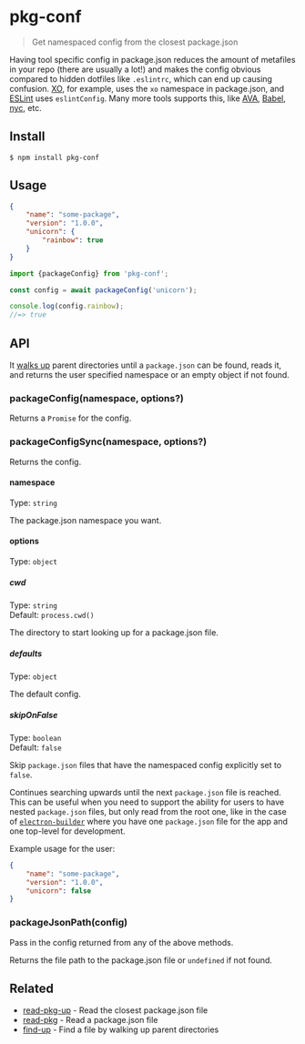 # pkg-conf

> Get namespaced config from the closest package.json

Having tool specific config in package.json reduces the amount of metafiles in your repo (there are usually a lot!) and makes the config obvious compared to hidden dotfiles like `.eslintrc`, which can end up causing confusion. [XO](https://github.com/xojs/xo), for example, uses the `xo` namespace in package.json, and [ESLint](http://eslint.org) uses `eslintConfig`. Many more tools supports this, like [AVA](https://avajs.dev), [Babel](https://babeljs.io), [nyc](https://github.com/istanbuljs/nyc), etc.

## Install

```
$ npm install pkg-conf
```

## Usage

```json
{
	"name": "some-package",
	"version": "1.0.0",
	"unicorn": {
		"rainbow": true
	}
}
```

```js
import {packageConfig} from 'pkg-conf';

const config = await packageConfig('unicorn');

console.log(config.rainbow);
//=> true
```

## API

It [walks up](https://github.com/sindresorhus/find-up) parent directories until a `package.json` can be found, reads it, and returns the user specified namespace or an empty object if not found.

### packageConfig(namespace, options?)

Returns a `Promise` for the config.

### packageConfigSync(namespace, options?)

Returns the config.

#### namespace

Type: `string`

The package.json namespace you want.

#### options

Type: `object`

##### cwd

Type: `string`\
Default: `process.cwd()`

The directory to start looking up for a package.json file.

##### defaults

Type: `object`

The default config.

##### skipOnFalse

Type: `boolean`\
Default: `false`

Skip `package.json` files that have the namespaced config explicitly set to `false`.

Continues searching upwards until the next `package.json` file is reached. This can be useful when you need to support the ability for users to have nested `package.json` files, but only read from the root one, like in the case of [`electron-builder`](https://github.com/electron-userland/electron-builder/wiki/Options#AppMetadata) where you have one `package.json` file for the app and one top-level for development.

Example usage for the user:

```json
{
	"name": "some-package",
	"version": "1.0.0",
	"unicorn": false
}
```

### packageJsonPath(config)

Pass in the config returned from any of the above methods.

Returns the file path to the package.json file or `undefined` if not found.

## Related

- [read-pkg-up](https://github.com/sindresorhus/read-pkg-up) - Read the closest package.json file
- [read-pkg](https://github.com/sindresorhus/read-pkg) - Read a package.json file
- [find-up](https://github.com/sindresorhus/find-up) - Find a file by walking up parent directories
